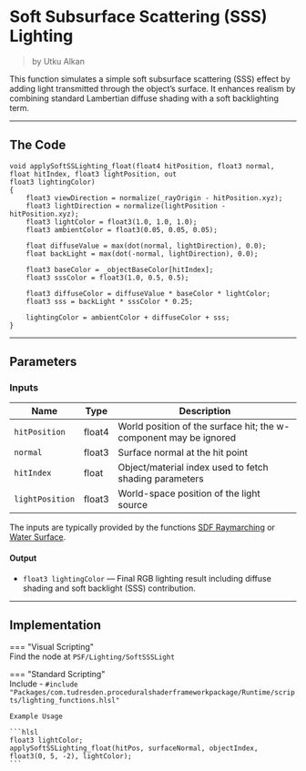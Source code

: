 <div class="container">
    <h1 class="main-heading">Soft Subsurface Scattering (SSS) Lighting</h1>
    <blockquote class="author">by Utku Alkan</blockquote>
</div>

This function simulates a simple soft subsurface scattering (SSS) effect by adding light transmitted through the object’s surface. It enhances realism by combining standard Lambertian diffuse shading with a soft backlighting term.

---

## The Code
```hlsl
void applySoftSSLighting_float(float4 hitPosition, float3 normal, float hitIndex, float3 lightPosition, out
float3 lightingColor)
{
    float3 viewDirection = normalize(_rayOrigin - hitPosition.xyz);
    float3 lightDirection = normalize(lightPosition - hitPosition.xyz);
    float3 lightColor = float3(1.0, 1.0, 1.0);
    float3 ambientColor = float3(0.05, 0.05, 0.05);

    float diffuseValue = max(dot(normal, lightDirection), 0.0);
    float backLight = max(dot(-normal, lightDirection), 0.0);

    float3 baseColor = _objectBaseColor[hitIndex];
    float3 sssColor = float3(1.0, 0.5, 0.5);

    float3 diffuseColor = diffuseValue * baseColor * lightColor;
    float3 sss = backLight * sssColor * 0.25;

    lightingColor = ambientColor + diffuseColor + sss;
}
```

---

## Parameters

### Inputs

| Name            | Type     | Description |
|-----------------|----------|-------------|
| `hitPosition`   | float4   | World position of the surface hit; the w-component may be ignored |
| `normal`        | float3   | Surface normal at the hit point |
| `hitIndex`      | float    | Object/material index used to fetch shading parameters |
| `lightPosition` | float3   | World-space position of the light source |

The inputs are typically provided by the functions [SDF Raymarching](...) or [Water Surface](...).

#### **Output**
- `float3 lightingColor` — Final RGB lighting result including diffuse shading and soft backlight (SSS) contribution.

---

## Implementation

=== "Visual Scripting"  
    Find the node at ```PSF/Lighting/SoftSSSLight```

=== "Standard Scripting"  
    Include - ```#include "Packages/com.tudresden.proceduralshaderframeworkpackage/Runtime/scripts/lighting_functions.hlsl"```

    Example Usage

    ```hlsl
    float3 lightColor;
    applySoftSSLighting_float(hitPos, surfaceNormal, objectIndex, float3(0, 5, -2), lightColor);
    ```
